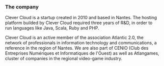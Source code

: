 ### The company

Clever Cloud is a startup created in 2010 and based in Nantes. The hosting platform builded by Clever Cloud required three years of R&D, in order to run languages like Java, Scala, Ruby and PHP.

Clever Cloud is an active member of the association Atlantic 2.0, the network of
professionals in information technology and communications, a reference in the
region of Nantes. We are also part of CENIO (Club des Entreprises Numériques et
Informatiques de l'Ouest) as well as Atlangames, cluster of companies in the
regional video-game industry.